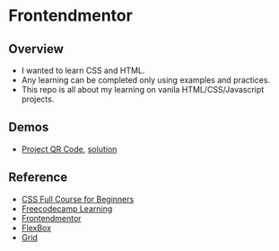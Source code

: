 # Frontendmentor

## Overview
- I wanted to learn CSS and HTML. 
- Any learning can be completed only using examples and practices.
- This repo is all about my learning on vanila HTML/CSS/Javascript projects.

## Demos
- [Project QR Code](https://www.frontendmentor.io/challenges/qr-code-component-iux_sIO_H), [solution](https://rahulkirangaddam.is-a.dev/frontendmentor/qrcode/solution/index.html)

## Reference
- [CSS Full Course for Beginners](https://www.youtube.com/watch?v=n4R2E7O-Ngo)
- [Freecodecamp Learning](https://www.youtube.com/watch?v=SR5GxoFhIAU)
- [Frontendmentor](https://www.frontendmentor.io/)
- [FlexBox](https://www.youtube.com/watch?v=3YW65K6LcIA&t=738s)
- [Grid](https://www.youtube.com/watch?v=0xMQfnTU6oo&t=3s)